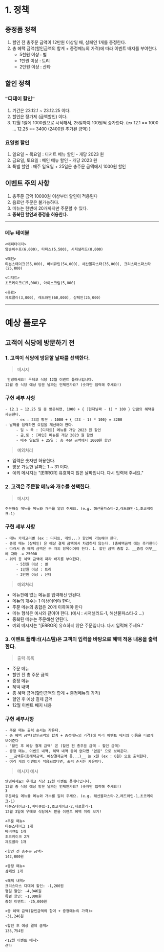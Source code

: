 # 1. 정책

## 증정품 정책

1. 할인 전 총주문 금액이 12만원 이상일 때, 샴페인 1개를 증정한다.
2. 총 혜택 금액(할인금액의 합계 + 증정메뉴의 가격)에 따라 이벤트 배지를 부여한다.
   - 5천원 이상 : 별
   - 1만원 이상 : 트리
   - 2만원 이상 : 산타

## 할인 정책

### "디데이 할인"

1. 기간은 23.12.1 ~ 23.12.25 이다.
2. 할인은 정가제 (금액할인) 이다.
3. 12월 1일에 1000원으로 시작해서, 25일까지 100원씩 증가한다. (ex 12.1 == 1000 ... 12.25 == 3400 (2400원 추가된 금액) )

### 요일별 할인
1. 일요일 ~ 목요일 : 디저트 메뉴 할인 - 개당 2023 원
2. 금요일, 토요일 : 메인 메뉴 할인 - 개당 2023 원
3. 특별 할인 : 매주 일요일 + 25일은 총주문 금액에서 1000원 할인

## 이벤트 주의 사항
1. 총주문 금액 10000원 이상부터 할인이 적용된다
2. 음료만 주문은 불가능하다.
3. 메뉴는 한번에 20개까지만 주문할 수 있다.
4. __중복된 할인과 증정을 허용한다.__

---

### 메뉴 테이블
```
<애피타이저>
양송이수프(6,000), 타파스(5,500), 시저샐러드(8,000)

<메인>
티본스테이크(55,000), 바비큐립(54,000), 해산물파스타(35,000), 크리스마스파스타(25,000)

<디저트>
초코케이크(15,000), 아이스크림(5,000)

<음료>
제로콜라(3,000), 레드와인(60,000), 샴페인(25,000)
```

---

# 예상 플로우

## 고객이 식당에 방문하기 전 

### 1. 고객이 식당에 방문할 날짜를 선택한다.

> 메시지
```
 안녕하세요! 우테코 식당 12월 이벤트 플래너입니다.
12월 중 식당 예상 방문 날짜는 언제인가요? (숫자만 입력해 주세요!)
```

### 구현 세부 사항 

```
- 12.1 ~ 12.25 일 중 방문하면, 1000 + { (현재날짜 - 1) * 100 } 만큼의 혜택을 제공한다.
     - ex : 23일 방문 : 1000 + { (23 - 1) * 100} = 3200
- 날짜를 입력하면 요일을 계산해야 한다.
     - 일 ~ 목 : [디저트] 메뉴를 개당 2023 원 할인
     - 금,토 : [메인] 메뉴를 개당 2023 원 할인
     - 매주 일요일 + 25일 : 총 주문 금액에서 1000원 할인
 ```

> 예외처리
- 입력은 숫자만 허용한다.
- 방문 가능한 날짜는 1 ~ 31 이다.
- 예외 메시지는 "[ERROR] 유효하지 않은 날짜입니다. 다시 입력해 주세요."


### 2. 고객은 주문할 메뉴와 개수를 선택한다.

> 메시지
```
주문하실 메뉴를 메뉴와 개수를 알려 주세요. (e.g. 해산물파스타-2,레드와인-1,초코케이크-1)
```

### 구현 세부 사항

```
- 메뉴 카테고리별 (ex : 디저트, 메인...) 할인이 가능해야 한다.
- 증정 메뉴 (샴페인) 은 예상 결제 금액에서 차감하지 않는다. (총혜택금액 에는 추가한다)
- 따라서 총 혜택 금액은 두 개의 항목이어야 한다. 1. 할인 금액 총합 2. __증정 여부__에 따라 -= 25000
- 위의 총 혜택 금액에 따라 배지를 부여한다.
     - 5천원 이상 : 별
     - 1만원 이상 : 트리
     - 2만원 이상 : 산타
```

> 예외처리
- 메뉴판에 없는 메뉴를 입력해선 안된다.
- 메뉴의 개수는 1 이상이어야 한다.
- 주문 메뉴의 총합은 20개 이하여야 한다
- 메뉴 형식은 예시와 같아야 한다. (예시 : 시저샐러드-1, 해산물파스타-2 ...)
- 중복된 메뉴는 주문해선 안된다.
- 예외 메시지는 "[ERROR] 유효하지 않은 주문입니다. 다시 입력해 주세요."


### 3. 이벤트 플래너(시스템)은 고객의 입력을 바탕으로 혜택 적용 내용을 출력한다. 

> 출력 목록
- 주문 메뉴
- 할인 전 총 주문 금액
- 증정 메뉴
- 혜택 내역
- 총 혜택 금액(할인금액의 합계 + 증정메뉴의 가격)
- 할인 후 예상 결제 금액
- 12월 이벤트 배지 내용

### 구현 세부사항

```
- 주문 메뉴 출력 순서는 자유다.
- 총 혜택 금액(할인금액의 합계 + 증정메뉴의 가격)에 따라 이벤트 배지의 이름을 다르게 보여준다
- "할인 후 예상 결제 금액" 은 (할인 전 총주문 금액 - 할인 금액)
- 증정 메뉴, 이벤트 내역, 혜택 내역 등이 없다면 "없음" 으로 보여준다.
- __금액류(총혜택금액, 예상결제금액 등...)__ 는 x원 (ex : 0원) 으로 출력한다.
- 여러 개의 이벤트가 적용되었다면, 출력 순서는 자유이다.
```

> 메시지 예시

```
안녕하세요! 우테코 식당 12월 이벤트 플래너입니다.
12월 중 식당 예상 방문 날짜는 언제인가요? (숫자만 입력해 주세요!)
3
주문하실 메뉴를 메뉴와 개수를 알려 주세요. (e.g. 해산물파스타-2,레드와인-1,초코케이크-1)
티본스테이크-1,바비큐립-1,초코케이크-2,제로콜라-1
12월 3일에 우테코 식당에서 받을 이벤트 혜택 미리 보기!
 
<주문 메뉴>
티본스테이크 1개
바비큐립 1개
초코케이크 2개
제로콜라 1개
 
<할인 전 총주문 금액>
142,000원
 
<증정 메뉴>
샴페인 1개
 
<혜택 내역>
크리스마스 디데이 할인: -1,200원
평일 할인: -4,046원
특별 할인: -1,000원
증정 이벤트: -25,000원
 
<총 혜택 금액(할인금액의 합계 + 증정메뉴의 가격)>
-31,246원
 
<할인 후 예상 결제 금액>
135,754원
 
<12월 이벤트 배지>
산타
```



